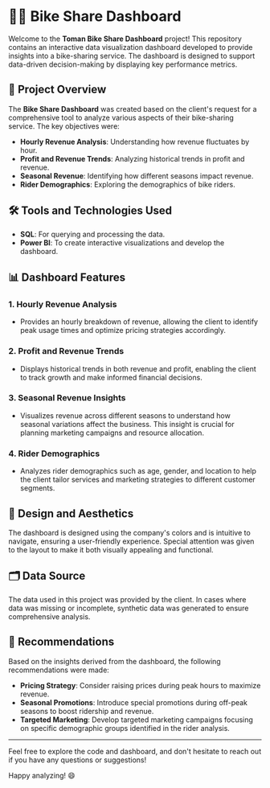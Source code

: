 # 🚴‍♂️ Bike Share Dashboard

Welcome to the **Toman Bike Share Dashboard** project! This repository contains an interactive data visualization dashboard developed to provide insights into a bike-sharing service. The dashboard is designed to support data-driven decision-making by displaying key performance metrics.

## 🌟 Project Overview

The **Bike Share Dashboard** was created based on the client's request for a comprehensive tool to analyze various aspects of their bike-sharing service. The key objectives were:

- **Hourly Revenue Analysis**: Understanding how revenue fluctuates by hour.
- **Profit and Revenue Trends**: Analyzing historical trends in profit and revenue.
- **Seasonal Revenue**: Identifying how different seasons impact revenue.
- **Rider Demographics**: Exploring the demographics of bike riders.

## 🛠️ Tools and Technologies Used

- **SQL**: For querying and processing the data.
- **Power BI**: To create interactive visualizations and develop the dashboard.

## 📊 Dashboard Features

### 1. **Hourly Revenue Analysis**
   - Provides an hourly breakdown of revenue, allowing the client to identify peak usage times and optimize pricing strategies accordingly.

### 2. **Profit and Revenue Trends**
   - Displays historical trends in both revenue and profit, enabling the client to track growth and make informed financial decisions.

### 3. **Seasonal Revenue Insights**
   - Visualizes revenue across different seasons to understand how seasonal variations affect the business. This insight is crucial for planning marketing campaigns and resource allocation.

### 4. **Rider Demographics**
   - Analyzes rider demographics such as age, gender, and location to help the client tailor services and marketing strategies to different customer segments.

## 🎨 Design and Aesthetics

The dashboard is designed using the company's colors and is intuitive to navigate, ensuring a user-friendly experience. Special attention was given to the layout to make it both visually appealing and functional.

## 🗂️ Data Source

The data used in this project was provided by the client. In cases where data was missing or incomplete, synthetic data was generated to ensure comprehensive analysis.

## 🚀 Recommendations

Based on the insights derived from the dashboard, the following recommendations were made:

- **Pricing Strategy**: Consider raising prices during peak hours to maximize revenue.
- **Seasonal Promotions**: Introduce special promotions during off-peak seasons to boost ridership and revenue.
- **Targeted Marketing**: Develop targeted marketing campaigns focusing on specific demographic groups identified in the rider analysis.

---

Feel free to explore the code and dashboard, and don't hesitate to reach out if you have any questions or suggestions!

Happy analyzing! 😄
